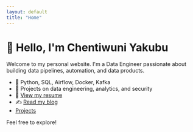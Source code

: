 ```yaml
---
layout: default
title: "Home"
---
```


# 👋 Hello, I'm Chentiwuni Yakubu

Welcome to my personal website. I'm a Data Engineer passionate about building data pipelines, automation, and data products.

- 🔧 Python, SQL, Airflow, Docker, Kafka  
- 🧠 Projects on data engineering, analytics, and security  
- 📄 [View my resume](resume.md)  
- ✍️ [Read my blog](blog.md)
- [Projects](Projects.md)

Feel free to explore!
